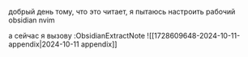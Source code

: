 добрый день тому, что это читает, я пытаюсь настроить рабочий obsidian nvim

а сейчас я вызову :ObsidianExtractNote ![[1728609648-2024-10-11-appendix|2024-10-11 appendix]]
